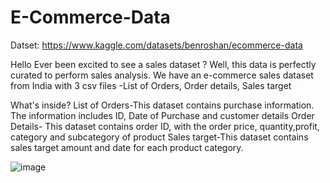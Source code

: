 # E-Commerce-Data
Datset: https://www.kaggle.com/datasets/benroshan/ecommerce-data

Hello
Ever been excited to see a sales dataset ? Well, this data is perfectly curated to perform sales analysis. We have an e-commerce sales dataset from India with 3 csv files -List of Orders, Order details, Sales target

What's inside?
List of Orders-This dataset contains purchase information. The information includes ID, Date of Purchase and customer details
Order Details- This dataset contains order ID, with the order price, quantity,profit, category and subcategory of product
Sales target-This dataset contains sales target amount and date for each product category.


![image](https://user-images.githubusercontent.com/131191068/234368277-78f75d39-45e5-4d4a-a68c-9aedb0632e70.png)

